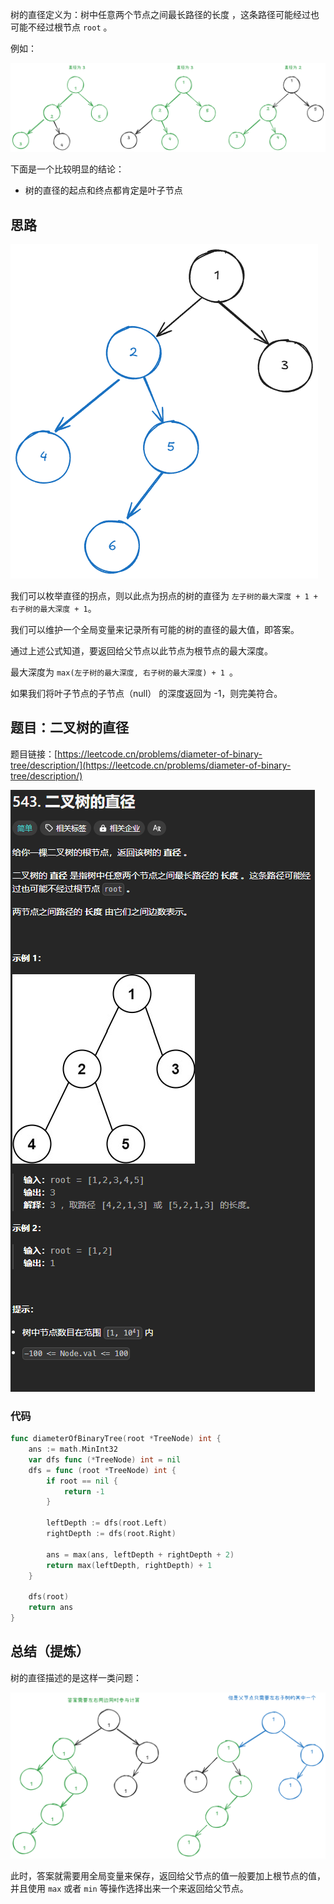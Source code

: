 树的直径定义为：树中任意两个节点之间最长路径的长度 ，这条路径可能经过也可能不经过根节点 `root` 。

例如：

![](../../../images/2025/1740463868607-65db0aea-7e63-4660-a49d-82431c7d27aa.png)

下面是一个比较明显的结论：

+ 树的直径的起点和终点都肯定是叶子节点

## 思路
![](../../../images/2025/1740465973645-853865b9-9efb-4786-8891-725875561b83.png)

我们可以枚举直径的拐点，则以此点为拐点的树的直径为 `左子树的最大深度 + 1 + 右子树的最大深度 + 1`。

我们可以维护一个全局变量来记录所有可能的树的直径的最大值，即答案。

通过上述公式知道，要返回给父节点以此节点为根节点的最大深度。

最大深度为 `max(左子树的最大深度, 右子树的最大深度) + 1 `。

如果我们将叶子节点的子节点（null） 的深度返回为 -1，则完美符合。

## 题目：二叉树的直径
题目链接：[https://leetcode.cn/problems/diameter-of-binary-tree/description/](https://leetcode.cn/problems/diameter-of-binary-tree/description/)

![](../../../images/2025/1740465156467-71684850-6c11-4b5f-8e8e-b95766f77851.png)

### 代码
```go
func diameterOfBinaryTree(root *TreeNode) int {
    ans := math.MinInt32
    var dfs func (*TreeNode) int = nil
    dfs = func (root *TreeNode) int {
        if root == nil {
            return -1
        }

        leftDepth := dfs(root.Left)
        rightDepth := dfs(root.Right)

        ans = max(ans, leftDepth + rightDepth + 2)
        return max(leftDepth, rightDepth) + 1
    }

    dfs(root)
    return ans
}
```

## 总结（提炼）
树的直径描述的是这样一类问题：

![](../../../images/2025/1740469265192-e7c37f76-9fae-419f-bdc3-cd558831b886.png)

此时，答案就需要用全局变量来保存，返回给父节点的值一般要加上根节点的值，并且使用 `max` 或者 `min` 等操作选择出来一个来返回给父节点。



